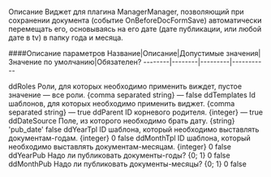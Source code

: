 Описание
Виджет для плагина ManagerManager, позволяющий при сохранении документа (событие OnBeforeDocFormSave) автоматически перемещать его, основываясь на его дате (дате публикации, или любой дате в tv) в папку года и месяца.

####Описание параметров
Название|Описание|Допустимые значения|Значение по умолчанию|Обязателен?
--------|--------|---------|-----------

ddRoles	Роли, для которых необходимо применить виждет, пустое значение — все роли.	{comma separated string}	—	false
ddTemplates	Id шаблонов, для которых необходимо применить виджет.	{comma separated string}	—	true
ddParent	ID корневого родителя.	{integer}	—	true
ddDateSource	Поле, из которого необходимо брать дату.	{string}	'pub_date'	false
ddYearTpl	ID шаблона, который необходимо выставлять документам-годам.	{integer}	0	false
ddMonthTpl	ID шаблона, который необходимо выставлять документам-месяцам.	{integer}	0	false
ddYearPub	Надо ли публиковать документы-годы?	{0; 1}	0	false
ddMonthPub	Надо ли публиковать документы-месяцы?	{0; 1}	0	false